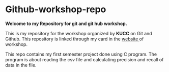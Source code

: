 # Github-workshop-repo
<b>Welcome to my Repository for git and git hub workshop.</b>

This is my repository for the workshop organized by <b>KUCC</b> on Git and Github. This repository is linked through my card in the <a href="https://kucc-git-github-2022.netlify.app/">website </a>of workshop. 
<p> This repo contains my first semester project done using C program. The program is about reading the csv  file and calculating precision and recall of data in the file.</p>
